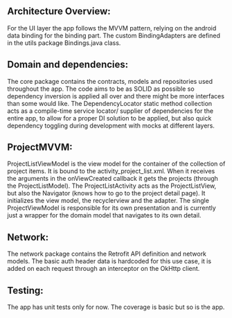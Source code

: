 
Architecture Overview:
------------
For the UI layer the app follows the MVVM pattern, relying on the android data binding for the binding part. The custom BindingAdapters are defined in the utils package Bindings.java class.

Domain and dependencies:
------------
The core package contains the contracts, models and repositories used throughout the app. The code aims to be as SOLID as possible so dependency inversion is applied all over and there might be more interfaces than some would like. The DependencyLocator static method collection acts as a compile-time service locator/ supplier of dependencies for the entire app, to allow for a proper DI solution to be applied, but also quick dependency toggling during development with mocks at different layers.

ProjectMVVM:
------------
ProjectListViewModel is the view model for the container of the collection of project items. It is bound to the activity_project_list.xml. When it receives the arguments in the onViewCreated callback it gets the projects (through the ProjectListModel).
The ProjectListActivity acts as the ProjectListView, but also the Navigator (knows how to go to the project detail page). It initializes the view model, the recyclerview and the adapter.
The single ProjectViewModel is responsible for its own presentation and is currently just a wrapper for the domain model that navigates to its own detail.

Network:
------------
The network package contains the Retrofit API definition and network models. The basic auth header data is hardcoded for this use case, it is added on each request through an interceptor on the OkHttp client.

Testing:
------------
The app has unit tests only for now. The coverage is basic but so is the app.